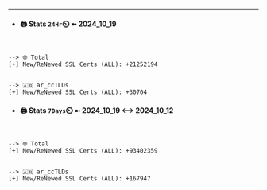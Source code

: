

---
- #### 🖨️ **Stats** `24Hr`⏲️ ➼ 2024_10_19
```console


--> 🌐 Total
[+] New/ReNewed SSL Certs (ALL): +21252194


--> 🇦🇷 ar_ccTLDs
[+] New/ReNewed SSL Certs (ALL): +30704

```

- #### 🖨️ **Stats** `7Days`⏲️ ➼ 2024_10_19 <--> 2024_10_12
```console


--> 🌐 Total
[+] New/ReNewed SSL Certs (ALL): +93402359


--> 🇦🇷 ar_ccTLDs
[+] New/ReNewed SSL Certs (ALL): +167947

```


